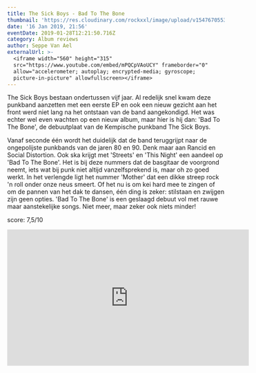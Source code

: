```yaml
---
title: The Sick Boys - Bad To The Bone
thumbnail: 'https://res.cloudinary.com/rockxxl/image/upload/v1547670553/ALBUM_COVER.jpg'
date: '16 Jan 2019, 21:56'
eventDate: 2019-01-28T12:21:50.716Z
category: Album reviews
author: Seppe Van Ael
externalUrl: >-
  <iframe width="560" height="315"
  src="https://www.youtube.com/embed/mPQCpVAoUCY" frameborder="0"
  allow="accelerometer; autoplay; encrypted-media; gyroscope;
  picture-in-picture" allowfullscreen></iframe>
---
```

The Sick Boys bestaan ondertussen vijf jaar. Al redelijk snel kwam deze punkband aanzetten met een eerste EP en ook een nieuw gezicht aan het front werd niet lang na het ontstaan van de band aangekondigd. Het was echter wel even wachten op een nieuw album, maar hier is hij dan: 'Bad To The Bone', de debuutplaat van de Kempische punkband The Sick Boys. 

Vanaf seconde één wordt het duidelijk dat de band teruggrijpt naar de ongepolijste punkbands van de jaren 80 en 90. Denk maar aan Rancid en Social Distortion. Ook ska krijgt met 'Streets' en 'This Night' een aandeel op 'Bad To The Bone'. Het is bij deze nummers dat de basgitaar de voorgrond neemt, iets wat bij punk niet altijd vanzelfsprekend is, maar oh zo goed werkt. In het verlengde ligt het nummer 'Mother' dat een dikke streep rock 'n roll onder onze neus smeert. Of het nu is om kei hard mee te zingen of om de pannen van het dak te dansen, één ding is zeker: stilstaan en zwijgen zijn geen opties. 'Bad To The Bone' is een geslaagd debuut vol met rauwe maar aanstekelijke songs. Niet meer, maar zeker ook niets minder!

score: 7,5/10

<iframe width="560" height="315" src="https://www.youtube.com/embed/mPQCpVAoUCY" frameborder="0" allow="accelerometer; autoplay; encrypted-media; gyroscope; picture-in-picture" allowfullscreen></iframe>

